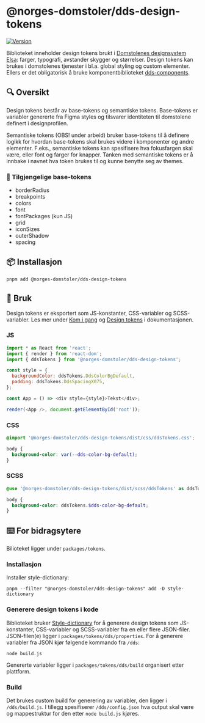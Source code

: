 # @norges-domstoler/dds-design-tokens

[![Version](https://img.shields.io/npm/v/@norges-domstoler/dds-design-tokens)](https://www.npmjs.com/package/@norges-domstoler/dds-design-tokens)

Biblioteket inneholder design tokens brukt i [Domstolenes designsystem Elsa](https://design.domstol.no/): farger, typografi, avstander skygger og størrelser. Design tokens kan brukes i domstolenes tjenester i bl.a. global styling og custom elementer. Ellers er det obligatorisk å bruke komponentbiblioteket [dds-components](https://www.npmjs.com/package/@norges-domstoler/dds-components).

## 🔍 Oversikt

Design tokens består av base-tokens og semantiske tokens. Base-tokens er variabler genererte fra Figma styles og tilsvarer identiteten til domstolene definert i designprofilen.

Semantiske tokens (OBS! under arbeid) bruker base-tokens til å definere logikk for hvordan base-tokens skal brukes videre i komponenter og andre elementer. F.eks., semantiske tokens kan spesifisere hva fokusfargen skal være, eller font og farger for knapper. Tanken med semantiske tokens er å innbake i navnet hva token brukes til og kunne benytte seg av themes.

### 📃 Tilgjengelige base-tokens

- borderRadius
- breakpoints
- colors
- font
- fontPackages (kun JS)
- grid
- iconSizes
- outerShadow
- spacing

## 📦 Installasjon

```sh
pnpm add @norges-domstoler/dds-design-tokens
```

## 🔨 Bruk

Design tokens er eksportert som JS-konstanter, CSS-variabler og SCSS-variabler. Les mer under [Kom i gang](https://design.domstol.no/987b33f71/p/956e78-kom-i-gang/b/0174a7) og [Design tokens](https://design.domstol.no/987b33f71/p/18bd6f-design-tokens/b/499a2c) i dokumentasjonen.

### JS

```js
import * as React from 'react';
import { render } from 'react-dom';
import { ddsTokens } from '@norges-domstoler/dds-design-tokens';

const style = {
  backgroundColor: ddsTokens.DdsColorBgDefault,
  padding: ddsTokens.DdsSpacingX075,
};

const App = () => <div style={style}>Tekst</div>;

render(<App />, document.getElementById('root'));
```

### CSS

```css
@import '@norges-domstoler/dds-design-tokens/dist/css/ddsTokens.css';

body {
  background-color: var(--dds-color-bg-default);
}
```

### SCSS

```scss
@use '@norges-domstoler/dds-design-tokens/dist/scss/ddsTokens' as ddsTokens;

body {
  background-color: ddsTokens.$dds-color-bg-default;
}
```

## ⌨️ For bidragsytere

Bilioteket ligger under `packages/tokens`.

### Installasjon

Installer style-dictionary:

```
pnpm --filter "@norges-domstoler/dds-design-tokens" add -D style-dictionary
```

### Generere design tokens i kode

Biblioteket bruker [Style-dictionary](https://amzn.github.io/style-dictionary) for å generere design tokens som JS-konstanter, CSS-variabler og SCSS-variabler fra en eller flere JSON-filer. JSON-filen(e) ligger i `packages/tokens/dds/properties`. For å generere variabler fra JSON kjør følgende kommando fra `/dds`:

```
node build.js
```

Genererte variabler ligger i `packages/tokens/dds/build` organisert etter plattform.

### Build

Det brukes custom build for generering av variabler, den ligger i `/dds/build.js`. I tillegg spesifiserer `/dds/config.json` hva output skal være og mappestruktur for den etter `node build.js` kjøres.
